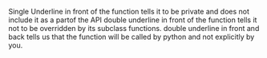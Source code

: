 Single Underline in front of the function tells it to be private and does not include it as a partof the API
double underline in front of the function tells it not to be overridden by its subclass functions.
double underline in front and back tells us that the function will be called by python and not explicitly by you.
